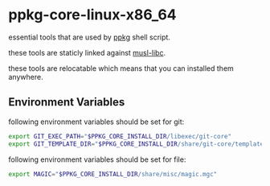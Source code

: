 # ppkg-core-linux-x86_64

essential tools that are used by [ppkg](https://github.com/leleliu008/ppkg) shell script.

these tools are staticly linked against [musl-libc](https://musl.libc.org/).

these tools are relocatable which means that you can installed them anywhere.

## Environment Variables
following environment variables should be set for git:
```bash
export GIT_EXEC_PATH="$PPKG_CORE_INSTALL_DIR/libexec/git-core"
export GIT_TEMPLATE_DIR="$PPKG_CORE_INSTALL_DIR/share/git-core/templates"
```

following environment variables should be set for file:
```bash
export MAGIC="$PPKG_CORE_INSTALL_DIR/share/misc/magic.mgc"
```
